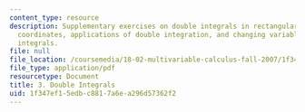 ```yaml
---
content_type: resource
description: Supplementary exercises on double integrals in rectangular and polar
  coordinates, applications of double integration, and changing variables in multiple
  integrals.
file: null
file_location: /coursemedia/18-02-multivariable-calculus-fall-2007/1f347ef15edbc8817a6ea296d57362f2_double_integrals.pdf
file_type: application/pdf
resourcetype: Document
title: 3. Double Integrals
uid: 1f347ef1-5edb-c881-7a6e-a296d57362f2
---
```

